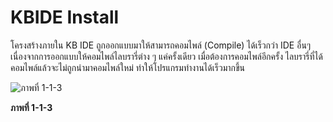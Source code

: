 # KBIDE Install

โครงสร้างภายใน KB IDE ถูกออกแบบมาให้สามารถคอมไพล์ \(Compile\) ได้เร็วกว่า IDE อื่นๆ เนื่องจากการออกแบบให้คอมไพล์ไลบรารี่ต่าง ๆ แค่ครั้งเดียว เมื่อต้องการคอมไพล์อีกครั้ง ไลบรารี่ที่ได้คอมไพล์แล้วจะไม่ถูกนำมาคอมไพล์ใหม่ ทำให้โปรแกรมทำงานได้เร็วมากขึ้น

![&#xE20;&#xE32;&#xE1E;&#xE17;&#xE35;&#xE48; 1-1-3 ](https://lh3.googleusercontent.com/hPMbMWBQpen3XelWLYZPrULm62EfYD9YOt-AVOKH3wIZovTwY-DZQwOfqngue80xwCCK9W9IIjBxww-PwpPqE0sAz_enCnIhh-zoL9TY3yKKDoHLJKXmgwH82q-l26wYynoDsuc)

**ภาพที่ 1-1-3**   


